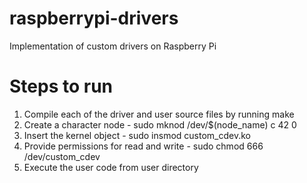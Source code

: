 # raspberrypi-drivers
Implementation of custom drivers on Raspberry Pi

# Steps to run
1. Compile each of the driver and user source files by running make
2. Create a character node - sudo mknod /dev/$(node_name) c 42 0
3. Insert the kernel object - sudo insmod custom_cdev.ko
4. Provide permissions for read and write - sudo chmod 666 /dev/custom_cdev
5. Execute the user code from user directory
